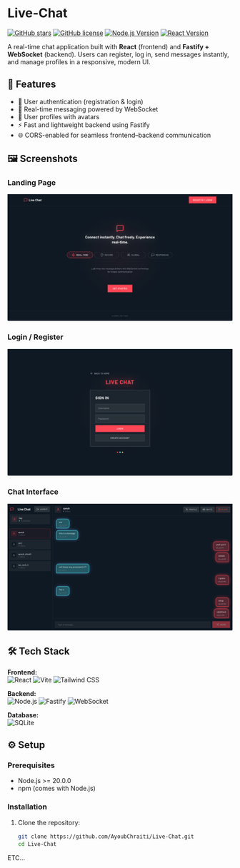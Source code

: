 # Live-Chat

[![GitHub stars](https://img.shields.io/github/stars/AyoubChraiti/Live-Chat?style=social)](https://github.com/AyoubChraiti/Live-Chat) [![GitHub license](https://img.shields.io/github/license/AyoubChraiti/Live-Chat)](https://github.com/AyoubChraiti/Live-Chat/blob/main/LICENSE) [![Node.js Version](https://img.shields.io/badge/node-%3E%3D%2020.0.0-green)](https://nodejs.org/) [![React Version](https://img.shields.io/badge/react-18.2.0-blue)](https://reactjs.org/)

A real-time chat application built with **React** (frontend) and **Fastify + WebSocket** (backend). Users can register, log in, send messages instantly, and manage profiles in a responsive, modern UI.

## 🚀 Features

- 🔐 User authentication (registration & login)
- 💬 Real-time messaging powered by WebSocket
- 👤 User profiles with avatars
- ⚡ Fast and lightweight backend using Fastify
- 🌐 CORS-enabled for seamless frontend–backend communication

## 🖼️ Screenshots

### Landing Page
![Landing Page Screenshot](./front/src/assets/landingPage.png)

### Login / Register
![Login/Register Screenshot](./front/src/assets/LoginRegister.png)

### Chat Interface
![Chat Interface Screenshot](./front/src/assets/ChatUI.png)

## 🛠️ Tech Stack

**Frontend:**  
![React](https://img.shields.io/badge/React-61DAFB?logo=react&logoColor=white&style=flat-square) ![Vite](https://img.shields.io/badge/Vite-646cff?logo=vite&logoColor=white&style=flat-square) ![Tailwind CSS](https://img.shields.io/badge/Tailwind%20CSS-06B6D4?logo=tailwindcss&logoColor=white&style=flat-square)

**Backend:**  
![Node.js](https://img.shields.io/badge/Node.js-339933?logo=node.js&logoColor=white&style=flat-square) ![Fastify](https://img.shields.io/badge/Fastify-000000?logo=fastify&logoColor=white&style=flat-square) ![WebSocket](https://img.shields.io/badge/WebSocket-007ACC?logo=websocket&logoColor=white&style=flat-square)

**Database:**  
![SQLite](https://img.shields.io/badge/SQLite-003B57?logo=sqlite&logoColor=white&style=flat-square)

## ⚙️ Setup

### Prerequisites
- Node.js >= 20.0.0
- npm (comes with Node.js)

### Installation
1. Clone the repository:
   ```bash
   git clone https://github.com/AyoubChraiti/Live-Chat.git
   cd Live-Chat
   ```
ETC...
